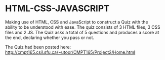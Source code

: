 # HTML-CSS-JAVASCRIPT
Making use of HTML, CSS and JavaScript to construct a Quiz with the ability to be understood with ease. The quiz consists of 3 HTML files, 3 CSS files and 2 JS. The Quiz asks a total of 5 questions and produces a score at the end, declaring whether you pass or not. 

The Quiz had been posted here: http://cmpt165.csil.sfu.ca/~utoor/CMPT165/Project2/Home.html
